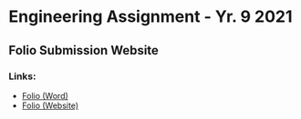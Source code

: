 # Engineering Assignment - Yr. 9 2021
## Folio Submission Website

### Links:
* [Folio (Word)]()
* [Folio (Website)]()
